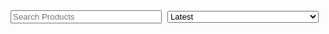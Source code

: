 <!--
Title: Shop 2 Beta
Scripts: 
- https://www.e-junkie.com/e-junkie-shop-script.js
Javascript: var ej = new EJ_Shop({client_id:328984,offset:8,lazy_loading_eff:400,pinned:['pntbtr', 'vgnt150', 'vgnsnk']});
-->
<style>
.input_div{
	margin-top: 10px;
	margin-bottom: 15px;
}
.input_div input{ width: 48%; margin-right: 1%; }
.input_div select{ width: 48%; margin-right: 1%; }
.row{
	margin-bottom: 20px;
}
.cart_btn{
	text-decoration: none;
	background-color: #009900;
	padding: 10px;
	border-radius: 3px;
	color: #fff;
	margin-top: 15px;
	display: block;
	width: fit-content;
}
.label{
	margin-top: 10px;
}
.input, select{
	margin-bottom: 0px;
}
.SndCol{
	padding: 20px;
}
@media(max-width: 600px){
	.one-half{
		text-align: center;
	}
	.cart_btn{ width: auto; }
	.SndCol{
		padding: 0px;
	}
}
</style>

<div class="input_div" style="margin-top: 10vh">
	<input class="input" type="text" placeholder="Search Products" id="ej_search_handler">
	<select id="ej_sort_handler">
		<option value="Latest">Latest</option>
		<option value="Popular">Popular</option>
	</select>
</div>
<div id="app_container"></div>
<div id="listing_template" hidden>
	<div class="row" id="{identifier}" style="{style}">
	 		<div class="one-half column">
    			<p><strong><a>{title}</a></strong><br/>{tagline}</p>
    			<img src="{thumbnail}" alt="{title}" title="{title}">
<!-- 			<p style="font-size: 13px;">{details}</p> -->
    		</div>
    		<div class="one-half column SndCol"> 
<!-- 			<quote style="font-size: 12px;">{description}</quote> -->
			{form}
			{options_template}
    			<p>₹{price}</p>
    			<a href="{link}" target="{link_target}" class="cart_btn {link_class}" onclick="{onclick}">Add To Cart</a>
			{/form}
    		</div>    
	</div>
</div>
<div id="dropdown_template" hidden>
	<label class="label">{label}</label>
	{hidden}
	<select name="{name}">{options}</select>
</div>
<div id="text_template" hidden>
	<label class="label">{label}</label>
	<input class="input" type="text" placeholder="{placeholder}" name="{name}">
	{hidden}
</div>

